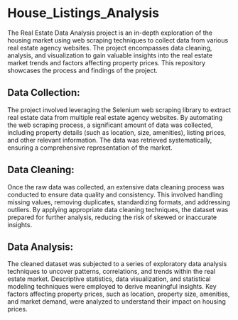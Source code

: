 # House_Listings_Analysis

The Real Estate Data Analysis project is an in-depth exploration of the housing market using web scraping techniques to collect data from various real estate agency websites. The project encompasses data cleaning, analysis, and visualization to gain valuable insights into the real estate market trends and factors affecting property prices. This repository showcases the process and findings of the project.

## Data Collection:
The project involved leveraging the Selenium web scraping library to extract real estate data from multiple real estate agency websites. By automating the web scraping process, a significant amount of data was collected, including property details (such as location, size, amenities), listing prices, and other relevant information. The data was retrieved systematically, ensuring a comprehensive representation of the market.

## Data Cleaning:
Once the raw data was collected, an extensive data cleaning process was conducted to ensure data quality and consistency. This involved handling missing values, removing duplicates, standardizing formats, and addressing outliers. By applying appropriate data cleaning techniques, the dataset was prepared for further analysis, reducing the risk of skewed or inaccurate insights.

## Data Analysis:
The cleaned dataset was subjected to a series of exploratory data analysis techniques to uncover patterns, correlations, and trends within the real estate market. Descriptive statistics, data visualization, and statistical modeling techniques were employed to derive meaningful insights. Key factors affecting property prices, such as location, property size, amenities, and market demand, were analyzed to understand their impact on housing prices.

